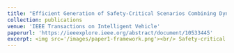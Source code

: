 ```yaml
---
title: "Efficient Generation of Safety-Critical Scenarios Combining Dynamic and Static Scenario Parameters"
collection: publications
venue: 'IEEE Transactions on Intelligent Vehicle'
paperurl: 'https://ieeexplore.ieee.org/abstract/document/10533445'
excerpt: <img src='/images/paper1-framework.png'><br/> Safety-critical scenarios are essential for the safety evaluation of autonomous vehicles. To improve the efficiency of scenario generation, we propose an efficient safety-critical scenario generation method combining dynamic and static parameters that constitute a scenario by alternating the optimization of them. The proposed method enables more efficient, diverse, generalized, and plausible scenario generation with less time and arithmetic cost.
---
```





